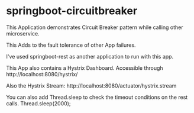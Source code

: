 # springboot-circuitbreaker


This Application demonstrates Circuit Breaker pattern while calling other microservice.

This Adds to the fault tolerance of other App failures.

I've used springboot-rest as another application to run with this app.

This App also contains a Hystrix Dashboard. Accessible through http://localhost:8080/hystrix/

Also the Hystrix Stream: http://localhost:8080/actuator/hystrix.stream

You can also add Thread.sleep to check the timeout conditions on the rest calls.
Thread.sleep(2000);
